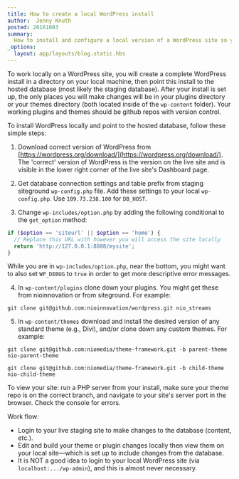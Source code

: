 ```yaml
---
title: How to create a local WordPress install
author:  Jenny Knuth
posted: 20161003
summary:
  How to install and configure a local version of a WordPress site so you can view changes locally before pushing.
_options:
  layout: app/layouts/blog.static.hbs
---
```


To work locally on a WordPress site, you will create a complete WordPress install in a directory on your local machine, then point this install to the hosted database (most likely the staging database). After your install is set up, the only places you will make changes will be in your plugins directory or your themes directory (both located inside of the `wp-content` folder). Your working plugins and themes should be github repos with version control.

To install WordPress locally and point to the hosted database, follow these simple steps:

1. Download correct version of WordPress from [https://wordpress.org/download/](https://wordpress.org/download/). The 'correct' version of WordPress is the version on the live site and is visible in the lower right corner of the live site's Dashboard page.

2. Get database connection settings and table prefix from staging siteground `wp-config.php` file. Add these settings to your local `wp-config.php`. Use `109.73.238.100` for `DB_HOST`.

3. Change `wp-includes/option.php` by adding the following conditional to the `get_option` method:

  ```php
  if ($option == 'siteurl' || $option == 'home') {
  	// Replace this URL with however you will access the site locally
  	return 'http://127.0.0.1:8888/mysite';
  }
  ```

  While you are in `wp-includes/option.php`, near the bottom, you might want to also set `WP_DEBUG` to `true` in order to get more descriptive error messages.

4. In `wp-content/plugins` clone down your plugins. You might get these from nioinnovation or from siteground. For example:
```
git clone git@github.com:nioinnovation/wordpress.git nio_streams
```

5. In `wp-content/themes` download and install the desired version of any standard theme (e.g., Divi), and/or clone down any custom themes. For example:
```
git clone git@github.com:niomedia/theme-framework.git -b parent-theme nio-parent-theme
```
```
git clone git@github.com:niomedia/theme-framework.git -b child-theme nio-child-theme
```

To view your site: run a PHP server from your install, make sure your theme repo is on the correct branch, and navigate to your site's server port in the browser. Check the console for errors.

Work flow:

- Login to your live staging site to make changes to the database (content, etc.).
- Edit and build your theme or plugin changes locally then view them on your local site—which is set up to include changes from the database.
- It is NOT a good idea to login to your local WordPress site (via `localhost:.../wp-admin`), and this is almost never necessary.
